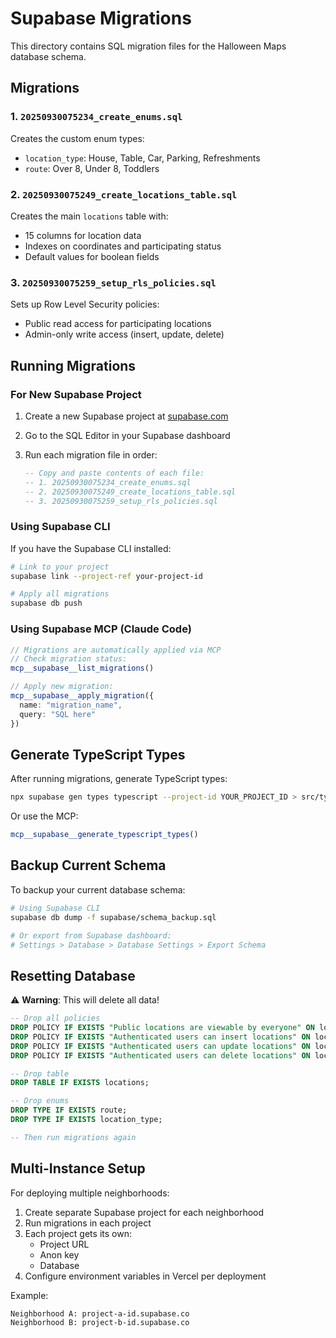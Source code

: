 # Supabase Migrations

This directory contains SQL migration files for the Halloween Maps database schema.

## Migrations

### 1. `20250930075234_create_enums.sql`
Creates the custom enum types:
- `location_type`: House, Table, Car, Parking, Refreshments
- `route`: Over 8, Under 8, Toddlers

### 2. `20250930075249_create_locations_table.sql`
Creates the main `locations` table with:
- 15 columns for location data
- Indexes on coordinates and participating status
- Default values for boolean fields

### 3. `20250930075259_setup_rls_policies.sql`
Sets up Row Level Security policies:
- Public read access for participating locations
- Admin-only write access (insert, update, delete)

## Running Migrations

### For New Supabase Project

1. Create a new Supabase project at [supabase.com](https://supabase.com)

2. Go to the SQL Editor in your Supabase dashboard

3. Run each migration file in order:
   ```sql
   -- Copy and paste contents of each file:
   -- 1. 20250930075234_create_enums.sql
   -- 2. 20250930075249_create_locations_table.sql
   -- 3. 20250930075259_setup_rls_policies.sql
   ```

### Using Supabase CLI

If you have the Supabase CLI installed:

```bash
# Link to your project
supabase link --project-ref your-project-id

# Apply all migrations
supabase db push
```

### Using Supabase MCP (Claude Code)

```typescript
// Migrations are automatically applied via MCP
// Check migration status:
mcp__supabase__list_migrations()

// Apply new migration:
mcp__supabase__apply_migration({
  name: "migration_name",
  query: "SQL here"
})
```

## Generate TypeScript Types

After running migrations, generate TypeScript types:

```bash
npx supabase gen types typescript --project-id YOUR_PROJECT_ID > src/types/database.types.ts
```

Or use the MCP:
```typescript
mcp__supabase__generate_typescript_types()
```

## Backup Current Schema

To backup your current database schema:

```bash
# Using Supabase CLI
supabase db dump -f supabase/schema_backup.sql

# Or export from Supabase dashboard:
# Settings > Database > Database Settings > Export Schema
```

## Resetting Database

⚠️ **Warning**: This will delete all data!

```sql
-- Drop all policies
DROP POLICY IF EXISTS "Public locations are viewable by everyone" ON locations;
DROP POLICY IF EXISTS "Authenticated users can insert locations" ON locations;
DROP POLICY IF EXISTS "Authenticated users can update locations" ON locations;
DROP POLICY IF EXISTS "Authenticated users can delete locations" ON locations;

-- Drop table
DROP TABLE IF EXISTS locations;

-- Drop enums
DROP TYPE IF EXISTS route;
DROP TYPE IF EXISTS location_type;

-- Then run migrations again
```

## Multi-Instance Setup

For deploying multiple neighborhoods:

1. Create separate Supabase project for each neighborhood
2. Run migrations in each project
3. Each project gets its own:
   - Project URL
   - Anon key
   - Database
4. Configure environment variables in Vercel per deployment

Example:
```
Neighborhood A: project-a-id.supabase.co
Neighborhood B: project-b-id.supabase.co
```

